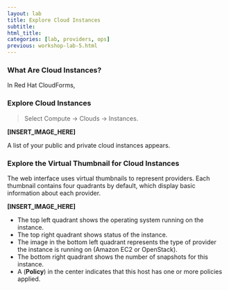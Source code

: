 ```yaml
---
layout: lab
title: Explore Cloud Instances
subtitle:
html_title:
categories: [lab, providers, ops]
previous: workshop-lab-5.html
---
```



### What Are Cloud Instances?

In Red Hat CloudForms,

### Explore Cloud Instances

> Select Compute → Clouds → Instances.

**[INSERT_IMAGE_HERE]**

A list of your public and private cloud instances appears.

### Explore the Virtual Thumbnail for Cloud Instances

The web interface uses virtual thumbnails to represent providers. Each thumbnail contains four quadrants by default, which display basic information about each provider.

**[INSERT_IMAGE_HERE]**

* The top left quadrant shows the operating system running on the instance.
* The top right quadrant shows status of the instance.
* The image in the bottom left quadrant represents the type of provider the instance is running on (Amazon EC2 or OpenStack).
* The bottom right quadrant shows the number of snapshots for this instance.
*  A <i class="fa fa-shield fa-lg" aria-hidden="true"></i> (**Policy**) in the center indicates that this host has one or more policies applied. 
